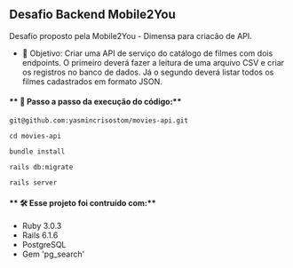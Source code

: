 ## **Desafio Backend Mobile2You**

Desafio proposto pela Mobile2You - Dimensa para criacão de API.

- 🎯 Objetivo: Criar uma API de serviço do catálogo de filmes com dois endpoints. O primeiro deverá fazer a leitura de uma arquivo CSV e criar os registros no banco de dados. Já o segundo deverá listar todos os filmes cadastrados em formato JSON.

#### ** 🔧 Passo a passo da execução do código:**
```
git@github.com:yasmincrisostom/movies-api.git
```
```
cd movies-api
```
```
bundle install
```
```
rails db:migrate
```
```
rails server
```

#### ** 🛠 Esse projeto foi contruído com:**
- Ruby 3.0.3
- Rails 6.1.6
- PostgreSQL
- Gem 'pg_search'
